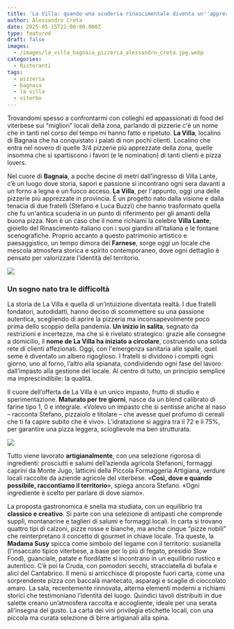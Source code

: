 ```yaml
---
title: 'La Villa: quando una scuderia rinascimentale diventa un''apprezzata pizzeria '
author: Alessandro Creta
date: 2025-05-15T22:00:00.000Z
type: featured
draft: false
images:
  - /images/la_villa_bagnaia_pizzeria_alessandro_creta.jpg.webp
categories:
  - Ristoranti
tags:
  - pizzeria
  - bagnaia
  - la villa
  - viterbo
---
```


Trovandomi spesso a confrontarmi con colleghi ed appassionati di food del viterbese sui "migliori" locali della zona, parlando di pizzerie c'è un nome che in tanti nel corso del tempo mi hanno fatto e ripetuto. **La Villa**, localino di Bagnaia che ha conquistato i palati di non pochi clienti. Localino che entra nel novero di quelle 3/4 pizzerie più apprezzate della zona, quelle insomma che si spartiscono i favori (e le nomination) di tanti clienti e pizza lovers. 

Nel cuore di **Bagnaia**, a poche decine di metri dall'ingresso di Villa Lante, c’è un luogo dove storia, sapori e passione si incontrano ogni sera davanti a un forno a legna e un fuoco acceso. **La Villa**, per l'appunto, oggi una delle pizzerie più apprezzate in provincia. È un progetto nato dalla visione e dalla tenacia di due fratelli (Stefano e Luca Buzzi) che hanno trasformato quella che fu un'antica scuderia in un punto di riferimento per gli amanti della buona pizza. Non è un caso che il nome richiami la celebre **Villa Lante**, gioiello del Rinascimento italiano con i suoi giardini all’italiana e le fontane scenografiche. Proprio accanto a questo patrimonio artistico e paesaggistico, un tempo dimora dei **Farnese**, sorge oggi un locale che mescola atmosfera storica e spirito contemporaneo, dove ogni dettaglio è pensato per valorizzare l’identità del territorio.

![](/images/villa_lante_bagnaia_pizza_alessandro_creta_viterbo.png.webp)

### Un sogno nato tra le difficoltà

La storia de La Villa è quella di un’intuizione diventata realtà. I due fratelli fondatori, autodidatti, hanno deciso di scommettere su una passione autentica, scegliendo di aprire la pizzeria ma inconsapevolmente poco prima dello scoppio della pandemia. **Un inizio in salita**, segnato da restrizioni e incertezze, ma che si è rivelato strategico: grazie alle consegne a domicilio, il **nome de La Villa ha iniziato a circolare**, costruendo una solida rete di clienti affezionati. Oggi, con l'emergenza sanitaria alle spalle, quel seme è diventato un albero rigoglioso. I fratelli si dividono i compiti ogni giorno, uno al forno, l’altro alla spianata, condividendo ogni fase del lavoro: dall’impasto alla gestione del locale. Al centro di tutto, un principio semplice ma imprescindibile: la qualità.

Il cuore dell’offerta de La Villa è un unico impasto, frutto di studio e sperimentazione. **Maturato per tre giorni**, nasce da un blend calibrato di farine tipo 1, 0 e integrale. «Volevo un impasto che si sentisse anche al naso – racconta Stefano, pizzaiolo e titolare – che avesse quel profumo di cereali che ti fa capire subito che è vivo». L’idratazione si aggira tra il 72 e il 75%, per garantire una pizza leggera, scioglievole ma ben strutturata.

![](/images/la_villa_bagnaia.jpg.webp)

Tutto viene lavorato **artigianalmente**, con una selezione rigorosa di ingredienti: prosciutti e salumi dell’azienda agricola Stefanoni, formaggi caprini da Monte Jugo, latticini della Piccola Formaggeria Artigiana, verdure locali raccolte da aziende agricole del viterbese. «**Così, dove e quando possibile, raccontiamo il territorio**», spiega ancora Stefano. «Ogni ingrediente è scelto per parlare di dove siamo».

La proposta gastronomica è snella ma studiata, con un equilibrio tra **classico e creativo**. Si parte con una selezione di antipasti che comprende supplì, montanarine e taglieri di salumi e formaggi locali. In carta si trovano quattro tipi di calzoni, pizze rosse e bianche, ma anche cinque “pizze nobili” che reinterpretano il concetto di gourmet in chiave locale. Tra queste, la **Madama Susy** spicca come simbolo del legame con il territorio: susianella (l'insaccato tipico viterbese, a base per lo più di fegato, presidio Slow Food), guanciale, patate e fiordilatte si incontrano in un equilibrio rustico e autentico. C’è poi la Cruda, con pomodori secchi, stracciatella di bufala e alici del Cantabrico. Il menù si arricchisce di proposte fuori carta, come una sorprendente pizza con baccalà mantecato, asparagi e scaglie di cioccolato amaro. La sala, recentemente rinnovata, alterna elementi moderni a richiami storici che testimoniano l’identità del luogo. Quindici tavoli distribuiti in due salette creano un’atmosfera raccolta e accogliente, ideale per una serata all’insegna del gusto. La carta dei vini privilegia etichette locali, con una piccola ma curata selezione di birre artigianali alla spina.
